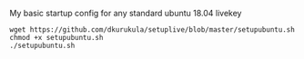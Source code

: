 My basic startup config for any standard ubuntu 18.04 livekey

~~~
wget https://github.com/dkurukula/setuplive/blob/master/setupubuntu.sh
chmod +x setupubuntu.sh
./setupubuntu.sh
~~~

